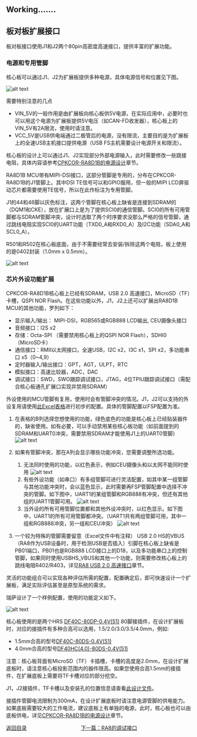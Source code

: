 ## Working.......

## 板对板扩展接口

板对板接口使用J1和J2两个80pin高密度高速接口，提供丰富的扩展功能。

### 电源和专用管脚

核心板可以通过J1、J2为扩展板提供多种电源，具体电源信号和位置见下图。

![alt text](images/05_btb_expansion/image.png)

需要特别注意的几点
- VIN_5V的一般作用是由扩展板向核心板供5V电源，在实际应用中，必要时也可以用这个电源为扩展板提供5V电压（如CAN-FD收发器），核心板上的VIN_5V有2A限流，使用时请注意。
- VCC_5V是USB供电端通过二极管后的电源，没有限流，主要目的是为扩展板上的全速USB主机接口提供电源（USB FS主机需要设计电源开关和限流）。

核心板的设计上可以通过J1、J2实现部分外部电源输入，此时需要修改一些跳接电阻，具体内容请参考[CPKCOR-RA8D1B的电源设计](09_powerdesign.md)章节。

RA8D1B MCU带有MIPI-DSI接口，这部分管脚是专用的，分布在CPKCOR-RA8D1B的J1管脚上。其中DSI TE信号可以和GPIO服用，但一般的MIPI LCD屏驱动芯片都需要使用TE信号，所以在此作标注为专用管脚。

J1的44和46脚以灰色标注，这两个管脚在核心板上缺省是连接到SDRAM的（DQM1和CKE），放在扩展口上是为了提供SCI0的通信管脚。SCI0的所有可用管脚都与SDRAM管脚冲突，设计时选取了两个时序要求没那么严格的信号管脚，通过跳线电阻实现SCI0的UART功能（TXD0_A和RXD0_A）及I2C功能（SDA0_A和SCL0_A）。

R501和R502在核心板底面，由于不需要经常去安装/拆除这两个电阻，板上使用的是0402封装（1.0mm x 0.5mm）。

![alt text](images/05_btb_expansion/image-1.png)


### 芯片外设功能扩展

CPKCOR-RA8D1B核心板上已经有SDRAM，USB 2.0 高速接口，MicroSD（TF）卡槽，QSPI NOR Flash。在这些功能以外，J1，J2上还可以扩展出RA8D1B MCU的其他功能，罗列如下：

- 显示输入/输出： MIPI-DSI，RGB565或RGB888 LCD输出, CEU摄像头接口
- 音频接口：I2S x2
- 存储：Octa-SPI （需要禁用核心板上的QSPI NOR Flash），SDHI0（MicroSD卡）
- 通信接口：RMII以太网接口，全速USB，I2C x2，I3C x1，SPI x2，多功能串口 x5（0~4,9）
- 定时器输入/输出接口：GPT，AGT，ULPT，RTC
- 模拟接口：高速比较器，ADC，DAC
- 调试接口：SWD，SWO跟踪调试接口，JTAG，4位TPIU跟踪调试接口（需配合核心板通孔扩展口实现并禁用SDRAM）

外设使用的MCU管脚有复用，使用时会有管脚冲突的情况。J1，J2可以支持的外设复用请使用[此Excel表格](CPKCOR-RA8D1B_Exp_Peripherals_chs_protected.xlsx)进行初步的配置。具体的管脚配置以FSP配置为准。

1. 在表格的B列选择您想使用的功能，绿色底色的功能是核心板上已经贴装器件的，缺省使用。如有必要，可以手动禁用某些核心板功能（如前面提到的SDRAM和UART0冲突，需要禁用SDRAM才能使用J1上的UART0管脚）
   ![alt text](images/05_btb_expansion/image-2.png)
2. 如果有管脚冲突，那在A列会显示哪些功能冲突，您需要调整所选功能。
   1. 无法同时使用的功能，以红色表示，例如CEU摄像头和以太网不能同时使用
   ![alt text](images/05_btb_expansion/image-3.png)
   2. 有些外设功能（如串口）有多组管脚可进行灵活配置，如其中某一组管脚与其他功能冲突时，会以蓝色显示，此时需要再FSP管脚配置中选择不冲突的管脚。如下图中，UART1的某组管脚和RGB888有冲突，但还有其他组的UART1管脚可用。
   ![alt text](images/05_btb_expansion/image-4.png)
   3. 当外设的所有可用管脚位置都和其他外设冲突时，以红色显示。如下图中，UART1的所有可用管脚都冲突。（UART1共有两组管脚可用，其中一组和RGB888冲突，另一组和CEU冲突）
   ![alt text](images/05_btb_expansion/image-5.png)

3. 一个较为特殊的管脚需要留意（Excel文件中有注释）
   USB 2.0 HS的VBUS（RA8作为USB设备时，用于检测USB是否插入）引脚在核心板上缺省是PB01端口，PB01也是RGB888 LCD接口上的D18，以及多功能串口上的控制管脚，如果同时使用USBHS_VBUS和其他一个功能，则需要修改核心板上的跳线电阻R402/R403，详见[RA8 USB 2.0 高速接口](07_usbhs.md)章节。

灵活的功能组合可以实现各种评估所需的配置，配置确定后，即可快速设计一个扩展板，满足实际评估甚至是原型系统的需求。

瑞萨设计了一个样例配置，使用的功能定义如下。

![alt text](images/05_btb_expansion/CPKCOR-RA8D1B_BTB_Sample.png)


核心板使用的是两个HRS [DF40C-80DP-0.4V(51)](https://item.szlcsc.com/279578.html) 80脚接插件，在设计扩展板时，对应的接插件有多种合高可以选用，1.5/2.0/3.0/3.5/4.0mm，例如:

- 1.5mm合高的型号[DF40C-80DS-0.4V(51)](https://item.szlcsc.com/295540.html)
- 4.0mm合高的型号[DF40HC(4.0)-80DS-0.4V(51)](https://item.szlcsc.com/5973570.html)

注意：核心板背面有MicroSD（TF）卡插槽，卡槽的高度是2.0mm，在设计扩展底板时，请注意核心板投影范围内的器件限高。如果您使用合高1.5mm的接插件，在扩展底板上需要将TF卡槽对应的部分挖空。

J1，J2接插件，TF卡槽以及安装孔的位置信息请查看[此设计文件](CPKCOR-RA8x1x_V2_MEC_20240312.dxf)。

接插件管脚电流限制为300mA，在设计扩展底板时请注意电源管脚的供电能力。如果底板需要较大的工作电流，建议底板上有单独的电源，此时，核心板也可以由底板供电，详见[CPKCOR-RA8D1B的电源设计](09_powerdesign.md)章节。



[返回目录](01_overview.md)             [下一篇：RA8的调试接口](06_debug.md)
